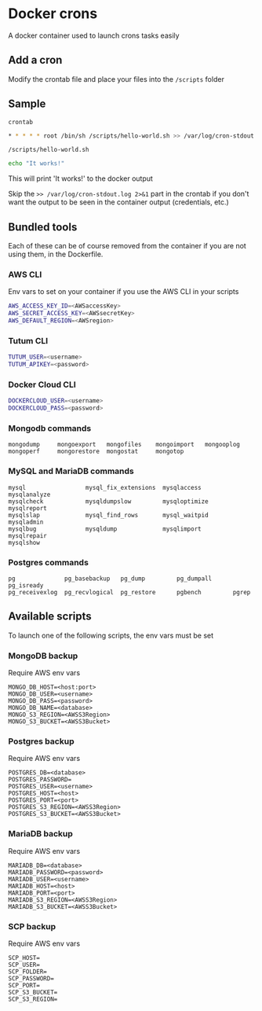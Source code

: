 # Docker crons

A docker container used to launch crons tasks easily

## Add a cron
Modify the crontab file and place your files into the ``/scripts`` folder

## Sample

``crontab``
```sh
* * * * * root /bin/sh /scripts/hello-world.sh >> /var/log/cron-stdout.log 2>&1
```

``/scripts/hello-world.sh``
```sh
echo "It works!"
```

This will print 'It works!' to the docker output

Skip the ``>> /var/log/cron-stdout.log 2>&1`` part in the crontab if you don't want the output to be seen in the container output (credentials, etc.)


## Bundled tools
Each of these can be of course removed from the container if you are not using them, in the Dockerfile.

### AWS CLI

Env vars to set on your container if you use the AWS CLI in your scripts
```sh
AWS_ACCESS_KEY_ID=<AWSaccessKey>
AWS_SECRET_ACCESS_KEY=<AWSsecretKey>
AWS_DEFAULT_REGION=<AWSregion>
```

### Tutum CLI
```sh
TUTUM_USER=<username>
TUTUM_APIKEY=<password>
```

### Docker Cloud CLI
```sh
DOCKERCLOUD_USER=<username>
DOCKERCLOUD_PASS=<password>
```

### Mongodb commands
```
mongodump     mongoexport   mongofiles    mongoimport   mongooplog
mongoperf     mongorestore  mongostat     mongotop 
```

### MySQL and MariaDB commands
```
mysql                 mysql_fix_extensions  mysqlaccess           mysqlanalyze
mysqlcheck            mysqldumpslow         mysqloptimize         mysqlreport
mysqlslap             mysql_find_rows       mysql_waitpid         mysqladmin
mysqlbug              mysqldump             mysqlimport           mysqlrepair
mysqlshow          
```

### Postgres commands
```
pg              pg_basebackup   pg_dump         pg_dumpall      pg_isready
pg_receivexlog  pg_recvlogical  pg_restore      pgbench         pgrep   
```

## Available scripts
To launch one of the following scripts, the env vars must be set

### MongoDB backup

Require AWS env vars
```
MONGO_DB_HOST=<host:port>
MONGO_DB_USER=<username>
MONGO_DB_PASS=<password>
MONGO_DB_NAME=<database>
MONGO_S3_REGION=<AWSS3Region>
MONGO_S3_BUCKET=<AWSS3Bucket>
```

### Postgres backup

Require AWS env vars
```
POSTGRES_DB=<database>
POSTGRES_PASSWORD= 
POSTGRES_USER=<username>
POSTGRES_HOST=<host> 
POSTGRES_PORT=<port>
POSTGRES_S3_REGION=<AWSS3Region>
POSTGRES_S3_BUCKET=<AWSS3Bucket>
```

### MariaDB backup

Require AWS env vars
```
MARIADB_DB=<database>
MARIADB_PASSWORD=<password>
MARIADB_USER=<username>
MARIADB_HOST=<host>
MARIADB_PORT=<port>
MARIADB_S3_REGION=<AWSS3Region>
MARIADB_S3_BUCKET=<AWSS3Bucket>
```

### SCP backup

Require AWS env vars
```
SCP_HOST=
SCP_USER=
SCP_FOLDER=
SCP_PASSWORD=
SCP_PORT=
SCP_S3_BUCKET=
SCP_S3_REGION=
```
